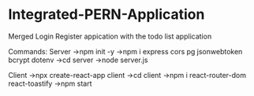 # Integrated-PERN-Application
Merged Login Register appication with the todo list application


Commands:
Server
->npm init -y
->npm i express cors pg jsonwebtoken bcrypt dotenv
->cd server 
->node server.js


Client
->npx create-react-app client
->cd client
->npm i react-router-dom react-toastify 
->npm start
